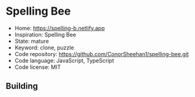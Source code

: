 # Spelling Bee

- Home: https://spelling-b.netlify.app
- Inspiration: Spelling Bee
- State: mature
- Keyword: clone, puzzle
- Code repository: https://github.com/ConorSheehan1/spelling-bee.git
- Code language: JavaScript, TypeScript
- Code license: MIT

## Building
